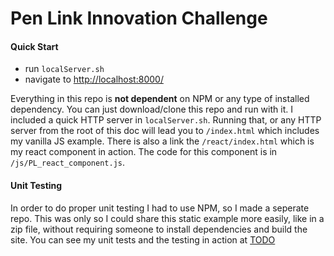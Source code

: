 # Pen Link Innovation Challenge

#### Quick Start
* run `localServer.sh`
* navigate to [http://localhost:8000/](http://localhost:8000/)

Everything in this repo is **not dependent** on NPM or any type of installed dependency. You can just download/clone this repo and run with it. I included a quick HTTP server in `localServer.sh`. Running that, or any HTTP server from the root of this doc will lead you to `/index.html` which includes my vanilla JS example. There is also a link the `/react/index.html` which is my react component in action. The code for this component is in `/js/PL_react_component.js`. 

#### Unit Testing
In order to do proper unit testing I had to use NPM, so I made a seperate repo. This was only so I could share this static example more easily, like in a zip file, without requiring someone to install dependencies and build the site. You can see my unit tests and the testing in action at [TODO](/)
